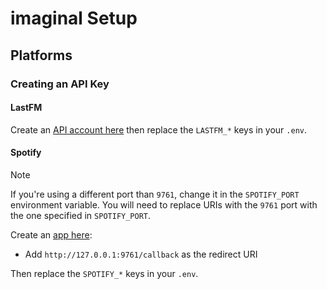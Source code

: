 # imaginal Setup

## Platforms
### Creating an API Key

#### LastFM

Create an [API account here](https://www.last.fm/api/account/create) then replace the `LASTFM_*` keys in your `.env`.

#### Spotify

> [!NOTE]
> If you're using a different port than `9761`, change it in the `SPOTIFY_PORT` environment variable.
> You will need to replace URIs with the `9761` port with the one specified in `SPOTIFY_PORT`.

Create an [app here](https://developer.spotify.com/dashboard/create):
- Add `http://127.0.0.1:9761/callback` as the redirect URI

Then replace the `SPOTIFY_*` keys in your `.env`.

